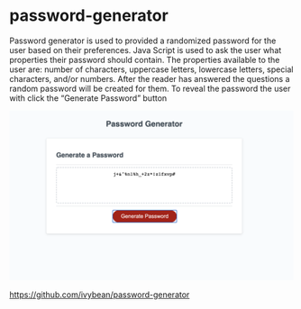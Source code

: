 # password-generator
Password generator is used to provided a randomized password for the user based on their preferences. Java Script is used to ask the user what properties their password should contain. The properties available to the user are: number of characters, uppercase letters, lowercase letters, special characters, and/or numbers.  After the reader has answered the questions a random password will be created for them. To reveal the password the user with click the “Generate Password” button

![alt text](Assets/complete.png "Completed Password-Generator")

https://github.com/ivybean/password-generator